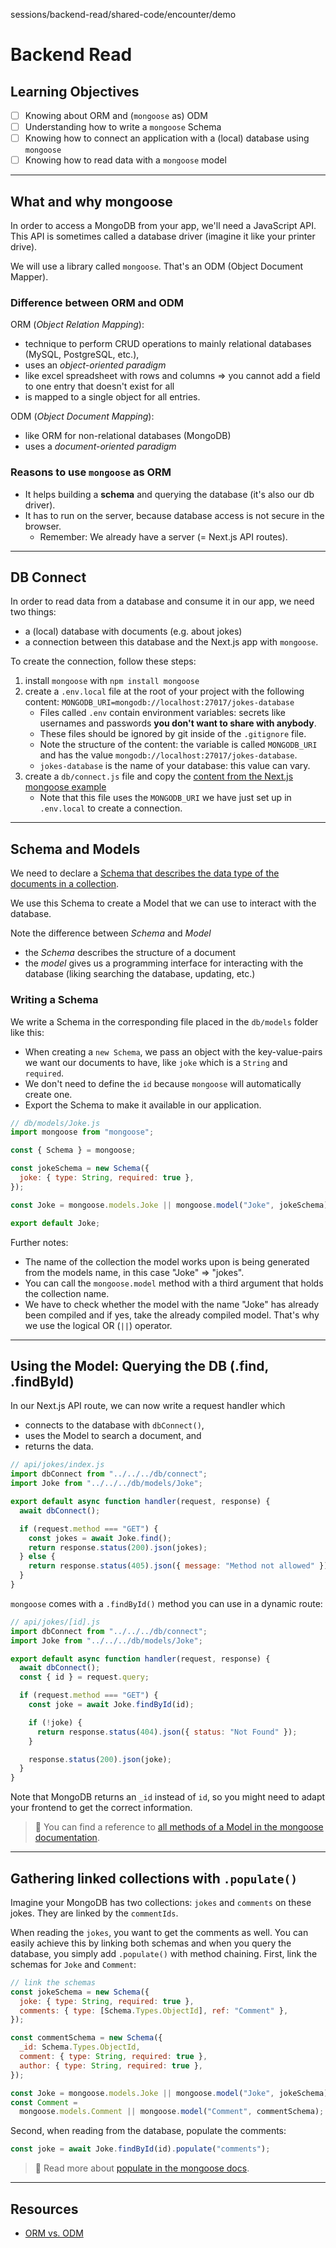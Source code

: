 sessions/backend-read/shared-code/encounter/demo

# Backend Read

## Learning Objectives

- [ ] Knowing about ORM and (`mongoose` as) ODM
- [ ] Understanding how to write a `mongoose` Schema
- [ ] Knowing how to connect an application with a (local) database using `mongoose`
- [ ] Knowing how to read data with a `mongoose` model

---

## What and why mongoose

In order to access a MongoDB from your app, we'll need a JavaScript API. This API is sometimes called a database driver (imagine it like your printer drive).

We will use a library called `mongoose`. That's an ODM (Object Document Mapper).

### Difference between ORM and ODM

ORM (_Object Relation Mapping_):

- technique to perform CRUD operations to mainly relational databases (MySQL, PostgreSQL, etc.),
- uses an _object-oriented paradigm_
- like excel spreadsheet with rows and columns => you cannot add a field to one entry that doesn't exist for all
- is mapped to a single object for all entries.

ODM (_Object Document Mapping_):

- like ORM for non-relational databases (MongoDB)
- uses a _document-oriented paradigm_

### Reasons to use `mongoose` as ORM

- It helps building a **schema** and querying the database (it's also our db driver).
- It has to run on the server, because database access is not secure in the browser.
  - Remember: We already have a server (= Next.js API routes).

---

## DB Connect

In order to read data from a database and consume it in our app, we need two things:

- a (local) database with documents (e.g. about jokes)
- a connection between this database and the Next.js app with `mongoose`.

To create the connection, follow these steps:

1. install `mongoose` with `npm install mongoose`
2. create a `.env.local` file at the root of your project with the following content:
   `MONGODB_URI=mongodb://localhost:27017/jokes-database`
   - Files called `.env` contain environment variables: secrets like usernames and passwords **you don't want to share with anybody**.
   - These files should be ignored by git inside of the `.gitignore` file.
   - Note the structure of the content: the variable is called `MONGODB_URI` and has the value `mongodb://localhost:27017/jokes-database`.
   - `jokes-database` is the name of your database: this value can vary.
3. create a `db/connect.js` file and copy the
   [content from the Next.js mongoose example](https://github.com/vercel/next.js/blob/canary/examples/with-mongodb-mongoose/lib/dbConnect.js)
   - Note that this file uses the `MONGODB_URI` we have just set up in `.env.local` to create a connection.

---

## Schema and Models

We need to declare a
[Schema that describes the data type of the documents in a collection](https://mongoosejs.com/docs/guide.html).

We use this Schema to create a Model that we can use to interact with the database.

Note the difference between _Schema_ and _Model_

- the _Schema_ describes the structure of a document
- the _model_ gives us a programming interface for interacting with the database (liking searching the database, updating, etc.)

### Writing a Schema

We write a Schema in the corresponding file placed in the `db/models` folder like this:

- When creating a `new Schema`, we pass an object with the key-value-pairs we want our documents to have, like `joke` which is a `String` and `required`.
- We don't need to define the `id` because `mongoose` will automatically create one.
- Export the Schema to make it available in our application.

```js
// db/models/Joke.js
import mongoose from "mongoose";

const { Schema } = mongoose;

const jokeSchema = new Schema({
  joke: { type: String, required: true },
});

const Joke = mongoose.models.Joke || mongoose.model("Joke", jokeSchema);

export default Joke;
```

Further notes:

- The name of the collection the model works upon is being generated from the models name, in this case "Joke" => "jokes".
- You can call the `mongoose.model` method with a third argument that holds the collection name.
- We have to check whether the model with the name "Joke" has already been compiled and if yes, take the already compiled model. That's why we use the logical OR (`||`) operator.

---

## Using the Model: Querying the DB (.find, .findById)

In our Next.js API route, we can now write a request handler which

- connects to the database with `dbConnect()`,
- uses the Model to search a document, and
- returns the data.

```js
// api/jokes/index.js
import dbConnect from "../../../db/connect";
import Joke from "../../../db/models/Joke";

export default async function handler(request, response) {
  await dbConnect();

  if (request.method === "GET") {
    const jokes = await Joke.find();
    return response.status(200).json(jokes);
  } else {
    return response.status(405).json({ message: "Method not allowed" });
  }
}
```

`mongoose` comes with a `.findById()` method you can use in a dynamic route:

```js
// api/jokes/[id].js
import dbConnect from "../../../db/connect";
import Joke from "../../../db/models/Joke";

export default async function handler(request, response) {
  await dbConnect();
  const { id } = request.query;

  if (request.method === "GET") {
    const joke = await Joke.findById(id);

    if (!joke) {
      return response.status(404).json({ status: "Not Found" });
    }

    response.status(200).json(joke);
  }
}
```

Note that MongoDB returns an `_id` instead of `id`, so you might need to adapt your frontend to get the correct information.

> 📙 You can find a reference to [all methods of a Model in the mongoose documentation](https://mongoosejs.com/docs/api/model.html).

---

## Gathering linked collections with `.populate()`

Imagine your MongoDB has two collections: `jokes` and `comments` on these jokes. They are linked by the `commentIds`.

When reading the `jokes`, you want to get the comments as well. You can easily achieve this by linking both schemas and when you query the database, you simply add `.populate()` with method chaining.
First, link the schemas for `Joke` and `Comment`:

```js
// link the schemas
const jokeSchema = new Schema({
  joke: { type: String, required: true },
  comments: { type: [Schema.Types.ObjectId], ref: "Comment" },
});

const commentSchema = new Schema({
  _id: Schema.Types.ObjectId,
  comment: { type: String, required: true },
  author: { type: String, required: true },
});

const Joke = mongoose.models.Joke || mongoose.model("Joke", jokeSchema);
const Comment =
  mongoose.models.Comment || mongoose.model("Comment", commentSchema);
```

Second, when reading from the database, populate the comments:

```js
const joke = await Joke.findById(id).populate("comments");
```

> 📙 Read more about [populate in the mongoose docs](https://mongoosejs.com/docs/populate.html).

---

## Resources

- [ORM vs. ODM](https://medium.com/spidernitt/orm-and-odm-a-brief-introduction-369046ec57eb)
